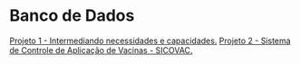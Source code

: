 # Banco de Dados

[Projeto 1 - Intermediando necessidades e capacidades.](https://github.com/marcelo-bn/Banco-de-Dados/tree/main/projeto-pratico-01)
[Projeto 2 - Sistema de Controle de Aplicação de Vacinas - SICOVAC.](https://github.com/marcelo-bn/Banco-de-Dados/tree/main/projeto-pratico-02)
